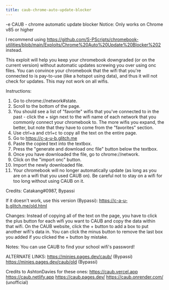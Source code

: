 ```yaml
---
title: caub-chrome-auto-update-blocker
---
```


-e 
CAUB - chrome automatic update blocker
Notice: Only works on Chrome v85 or higher

I recommend using https://github.com/S-PScripts/chromebook-utilities/blob/main/Exploits/Chrome%20Auto%20Update%20Blocker%202 instead.

This exploit will help you keep your chromebook downgraded (or on the current version) without automatic updates screwing you over using onc files.
You can convince your chromebook that the wifi that you're connected to is pay-to-use (like a hotspot using data), and thus it will not check for updates.
This may not work on all wifis.

Instructions:
1. Go to chrome://network#state.
2. Scroll to the bottom of the page.
3. You should see a list of "favorite" wifis that you've connected to in the past - click the + sign next to the wifi name of each network that you commonly connect your chromebook to.
The more wifis you expand, the better, but note that they have to come from the "favorites" section.
4. Use ctrl+a and ctrl+c to copy all the text on the entire page.
5. Go to https://c-a-u-b.glitch.me
6. Paste the copied text into the textbox.
7. Press the "generate and download onc file" button below the textbox.
8. Once you have downloaded the file, go to chrome://network.
9. Click on the "import onc" button.
10. Import the newly downloaded file.
11. Your chromebook will no longer automatically update (as long as you are on a wifi that you used CAUB on).
Be careful not to stay on a wifi for too long without using CAUB on it.

Credits: Catakang#0987, Bypassi

If it doesn't work, use this version (Bypassi):
https://c-a-u-b.glitch.me/old.html

Changes:
Instead of copying all of the text on the page, you have to click the plus button for each wifi you want to CAUB and copy the data within that wifi.
On the CAUB website, click the + button to add a box to put another wifi's data in. You can click the minus button to remove the last box you added if you clicked the + button by mistake.

Notes:
You can use CAUB to find your school wifi's password!

ALTERNATE LINKS:
https://minies.pages.dev/caub/ (Bypassi)
https://minies.pages.dev/caub/old (Bypassi)

Credits to AshtonDavies for these ones:
https://caub.vercel.app
https://caub.netlify.app 
https://caub.pages.dev/
https://caub.onrender.com/ (unofficial)
